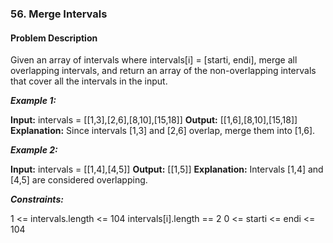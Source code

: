 ### 56. Merge Intervals

#### Problem Description

Given an array of intervals where intervals[i] = [starti, endi], merge all overlapping intervals, and return an array of the non-overlapping intervals that cover all the intervals in the input.

***Example 1:***

**Input:** intervals = [[1,3],[2,6],[8,10],[15,18]]
**Output:** [[1,6],[8,10],[15,18]]
**Explanation:** Since intervals [1,3] and [2,6] overlap, merge them into [1,6].

***Example 2:***

**Input:** intervals = [[1,4],[4,5]]
**Output:** [[1,5]]
**Explanation:** Intervals [1,4] and [4,5] are considered overlapping.
 

***Constraints:***

1 <= intervals.length <= 104
intervals[i].length == 2
0 <= starti <= endi <= 104